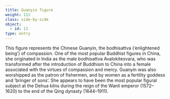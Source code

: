 ```yaml
---
title: Guanyin figure
weight: 111
class: side-by-side
object:
  - id: 11
type: entry
---
```


This figure represents the Chinese Guanyin, the bodhisattva (‘enlightened being’) of compassion. One of the most popular Buddhist figures in China, she originated in India as the male bodhisattva Avalokitesvara, who was transformed after the introduction of Buddhism to China into a female associated with the virtues of compassion and mercy. Guanyin was also worshipped as the patron of fishermen, and by women as a fertility goddess and ‘bringer of sons’. She appears to have been the most popular figural subject at the Dehua kilns during the reign of the Wanli emperor (1572–1620) to the end of the Qing dynasty (1644–1911).
